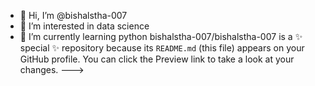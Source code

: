 - 👋 Hi, I’m @bishalstha-007
- 👀 I’m interested in data science
- 🌱 I’m currently learning python
bishalstha-007/bishalstha-007 is a ✨ special ✨ repository because its `README.md` (this file) appears on your GitHub profile.
You can click the Preview link to take a look at your changes.
--->
